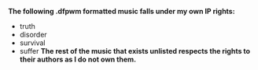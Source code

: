 **The following .dfpwm formatted music falls under my own IP rights:**
* truth
* disorder
* survival
* suffer
**The rest of the music that exists unlisted respects the rights to their authors as I do not own them.**
